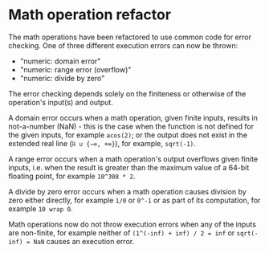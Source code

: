# Math operation refactor

The math operations have been refactored to use common code for error
checking. One of three different execution errors can now be thrown:
- "numeric: domain error"
- "numeric: range error (overflow)"
- "numeric: divide by zero"

The error checking depends solely on the finiteness or otherwise of the
operation's input(s) and output.

A domain error occurs when a math operation, given finite inputs, results
in not-a-number (NaN) - this is the case when the function is not defined
for the given inputs, for example `acos(2)`; or the output does not exist
in the extended real line (`ℝ ∪ {−∞, +∞}`), for example, `sqrt(-1)`.

A range error occurs when a math operation's output overflows given finite
inputs, i.e. when the result is greater than the maximum value of a 64-bit
floating point, for example `10^308 * 2`.

A divide by zero error occurs when a math operation causes division by zero
either directly, for example `1/0` or `0^-1` or as part of its computation,
for example `10 wrap 0`.

Math operations now do not throw execution errors when any of the inputs
are non-finite, for example neither of `(1^(-inf) + inf) / 2 = inf` or
`sqrt(-inf) = NaN` causes an execution error.
